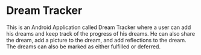 # Dream Tracker

This is an Android Application called Dream Tracker where a user can add his dreams and keep track of the progress of his dreams. He can also share the dream, 
add a picture to the dream, and add reflections to the dream. The dreams can also be marked as either fulfilled or deferred.
